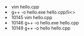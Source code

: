 <lo>
 <li>vim hello.cpp</li>
 <li>g++ -o hello.exe hello.cpp/li<>
 <li>10145  vim hello.cpp</li>
 <li>10146  g++ -o hello.exe hello.cpp</li>
 <li>10149  g++ -o hello hello.cpp</li>
</lo>
